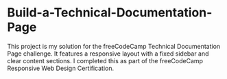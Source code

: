 # Build-a-Technical-Documentation-Page
This project is my solution for the freeCodeCamp Technical Documentation Page challenge. It features a responsive layout with a fixed sidebar and clear content sections. I completed this as part of the freeCodeCamp Responsive Web Design Certification.

